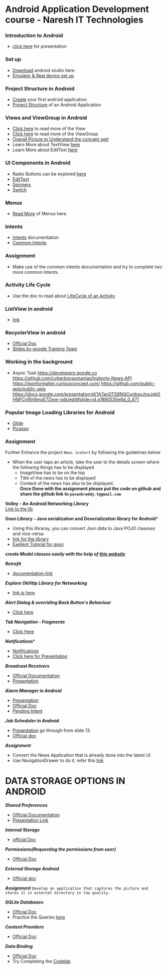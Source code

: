 # Android Application Development course - Naresh IT Technologies
### Introduction to Android
- [click here](https://docs.google.com/presentation/d/1U0gU4AJi5bqC8q0zij6Hx085mFag3SK48XLe9RvSsu8/edit?usp=sharing) for presentation

### Set up
- [Download](https://developer.android.com/studio?gclid=CjwKCAjw5s6WBhA4EiwACGncZdet49tCqLRS3md9q5rDbPW8zmj2pQ4mexuWAdv0KWNxQ54oB3JWoBoCYaEQAvD_BwE&gclsrc=aw.ds) android studio here
- [Emulator & Real device set up](https://developer.android.com/studio/run/emulator)

### Project Structure in Android
- [Create](https://developer.android.com/studio/projects/create-project) your first android application
- [Project Structure](https://developer.android.com/studio/projects#:~:text=Configure%20Your%20Build.-,Project%20structure%20settings,NDK%20that%20your%20project%20uses.) of an Android Application

### Views and ViewGroup in Android
- [Click here](https://developer.android.com/reference/android/view/View) to read more of the View
- [Click here](https://developer.android.com/reference/android/view/ViewGroup) to read more of the ViewGroup
- [Overall Picture to Understand the concept well](https://drive.google.com/file/d/1_YBPSC1hDbb8da8SIr8KATVjtDr6Pzpf/view?usp=sharing)
- Learn More about TextView [here](https://developer.android.com/reference/android/widget/TextView)
- Learn More about EditText [here](https://developer.android.com/reference/android/widget/EditText)

### UI Components in Android
- Radio Buttons can be explored [here](https://developer.android.com/guide/topics/ui/controls/radiobutton)
- [EditText](https://developer.android.com/reference/android/widget/EditText)
- [Spinners](https://developer.android.com/guide/topics/ui/controls/spinner#:~:text=Spinners%20provide%20a%20quick%20way,layout%20with%20the%20Spinner%20object.)
- [Switch](https://developer.android.com/reference/android/widget/Switch#:~:text=A%20Switch%20is%20a%20two,if%20it%20were%20a%20checkbox.)

### Menus
- [Read More](https://developer.android.com/guide/topics/ui/menus) of Menus here.

### Intents
- [Intents](https://developer.android.com/guide/components/intents-filters) documentation
- [Common Intents](https://developer.android.com/guide/components/intents-common)

### Assignment 
- Make use of the common intents documentation and try to complete two more common Intents.

### Activity Life Cycle
- Use the doc to read about [LifeCycle of an Activity](https://developer.android.com/guide/components/activities/activity-lifecycle)

### ListView in android
- [link](https://developer.android.com/reference/android/widget/ListView)

### RecyclerView in android
- [Official Doc](https://developer.android.com/jetpack/androidx/releases/recyclerview)
- [Slides by google Training Team](https://docs.google.com/presentation/d/1tLLYBSGl9d8nHc_88007kTOZvXdSY0oqIRF3APIgm34/edit?usp=drive_web&ouid=110137796523185973640)

### Working in the background
- Async Task
https://developers.google.co
https://github.com/cyberboysumanjay/Inshorts-News-API
https://jsonformatter.curiousconcept.com/
https://github.com/public-apis/public-apis
https://docs.google.com/presentation/d/1A7anDTS8NQCunbxoJnqJqkSHNFCvRIn9moE7Zww-gds/edit#slide=id.g1880535e8d_0_471

### Popular Image Loading Libraries for Android
- [Glide](https://github.com/bumptech/glide)
- [Picasso](https://square.github.io/picasso/)

### Assignment
Further Enhance the project ```News inshort``` by following the guidelines below
  - When the user taps an article, take the user to the details screen where the following things has to  be displayed
      - ImageView has to be on the top
      - Title of the news has to be displayed
      - Content of the news has also to be displayed.   
**Once Done with the assignment please put the code on github and share the github link to ```pavankreddy.t@gmail.com```**
      

**Volley - An Android Networking Library**   
[Link to the lib](https://google.github.io/volley/)

**Gson Library - Java serialization and Deserialization library for Android***
- Using this libraray, you can convert Json data to Java POJO classses and vice-versa
- [link for the library](https://github.com/google/gson)
- [Exellent Tutorial for gson](https://futurestud.io/tutorials/gson-getting-started-with-java-json-serialization-deserialization)

***create Model classes easily with the help of [this website](https://www.jsonschema2pojo.org/)***

***Retrofit*** 
- [documentation-link](https://square.github.io/retrofit/)

***Explore OkHttp Library for Networking***
- [link is here](https://square.github.io/okhttp/)

***Alert Dialog & overriding Back Button's Behaviour***
- [Click here](https://developer.android.com/reference/android/app/AlertDialog)

***Tab Navigation - Fragments***
- [Click Here](https://developer.android.com/guide/navigation/navigation-custom-back)

***Notifications****
- [Notifications](https://developer.android.com/develop/ui/views/notifications)
- [Click here for Presentation](https://docs.google.com/presentation/d/1Ch8DeXY5D2xpZ5248x_X-_2eycRW7emzdSHMur32Dg0/edit#slide=id.g3a6358ac69_0_103)

***Broadcast Receivers***
- [Official Documentation](https://developer.android.com/guide/components/broadcasts)
- [Presentation](https://docs.google.com/presentation/d/1qF9Yeau7uHIP7_aOHWgPU_RnfxACZzGyAZIzcJWz0R0/edit#slide=id.g3d58933c91_0_73)

***Alarm Manager in Android***
- [Presentation](https://docs.google.com/presentation/d/1Xz5TVqIsKWR2J1-OdZHrSh3mE52AIAWeVhhVNkVdnQE/edit#slide=id.g18e5d42159_0_473)
- [Official Doc](https://developer.android.com/reference/android/app/AlarmManager)
- [Pending Intent](https://developer.android.com/reference/android/app/PendingIntent)

***Job Scheduler in Android***
- [Presentation](https://docs.google.com/presentation/d/1jWZ10wsLZTPhTl2jcPpa-PpkIbfJAeoVKfUv-eQoSCk/edit#slide=id.g18e75634d0_0_172) go through from slide 13.
- [Official doc](https://developer.android.com/reference/android/app/job/JobScheduler)

***Assignment***
- Convert the News Application that is already done into the latest UI
- Use NavigationDrawer to do it. refer this [link](https://developer.android.com/guide/navigation/navigation-ui?gclid=Cj0KCQjwvZCZBhCiARIsAPXbajvwC5a_KWe8MarIIQwB4TW2XBF3QoSqyEOsCaxLfjn75XOO5GBjZJoaApOeEALw_wcB&gclsrc=aw.ds)

# DATA STORAGE OPTIONS IN ANDROID

***Shared Preferences***
- [Official Documentation](https://developer.android.com/training/data-storage/shared-preferences)
- [Presentation Link](https://docs.google.com/presentation/d/1PGCQS6Z4a9c6zWWG8vWgLByxIdy41Hu5cucvZzRVsEI/edit#slide=id.g116d7d9d49_3_13)

***Internal Storage***
- [official Doc](https://developer.android.com/training/data-storage)

***Permissions(Requesting the permissions from user)***
- [Official Doc](https://developer.android.com/guide/topics/permissions/overview)

***External Storage Android***
- [Official doc](https://developer.android.com/training/data-storage)

***Assignment***
```Develop an application that captures the picture and stores it in external directory in low quality.```

***SQLite Databases***
- [Official Doc](https://developer.android.com/training/data-storage/sqlite)
- Practice the Queries [here](https://sqliteonline.com)

***Content Providers***
- [Official Doc](https://developer.android.com/guide/topics/providers/content-provider-basics#:~:text=A%20content%20provider%20manages%20access,using%20a%20provider%20client%20object.)

***Data Binding***
- [Official Doc](https://developer.android.com/topic/libraries/data-binding)
- Try Completing the [Codelab](https://developer.android.com/codelabs/android-databinding#0)

